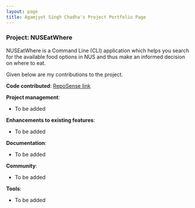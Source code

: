 ```yaml
---
layout: page
title: Agamjyot Singh Chadha's Project Portfolio Page
---
```


### Project: NUSEatWhere

NUSEatWhere is a Command Line (CLI) application which helps you search for the available food options in NUS and thus make an informed decision on where to eat.

Given below are my contributions to the project.

**Code contributed**: [RepoSense link](https://nus-cs2103-ay2223s1.github.io/tp-dashboard/?search=charleslimjh&breakdown=true&sort=groupTitle&sortWithin=title&since=2022-09-16&timeframe=commit&mergegroup=&groupSelect=groupByRepos&checkedFileTypes=docs~functional-code~test-code~other)

**Project management**:
* To be added

**Enhancements to existing features**:
* To be added

**Documentation**:
  * To be added

**Community**:
  * To be added

**Tools**:
  * To be added
